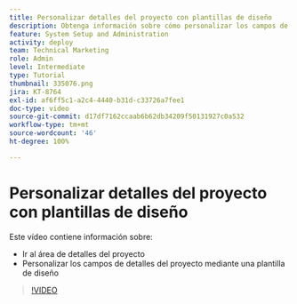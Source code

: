 ```yaml
---
title: Personalizar detalles del proyecto con plantillas de diseño
description: Obtenga información sobre cómo personalizar los campos de detalles del proyecto mediante una plantilla de diseño.
feature: System Setup and Administration
activity: deploy
team: Technical Marketing
role: Admin
level: Intermediate
type: Tutorial
thumbnail: 335076.png
jira: KT-8764
exl-id: af6ff5c1-a2c4-4440-b31d-c33726a7fee1
doc-type: video
source-git-commit: d17df7162ccaab6b62db34209f50131927c0a532
workflow-type: tm+mt
source-wordcount: '46'
ht-degree: 100%

---
```


# Personalizar detalles del proyecto con plantillas de diseño

Este vídeo contiene información sobre:

* Ir al área de detalles del proyecto
* Personalizar los campos de detalles del proyecto mediante una plantilla de diseño

>[!VIDEO](https://video.tv.adobe.com/v/335076/?quality=12&learn=on&enablevpops)
